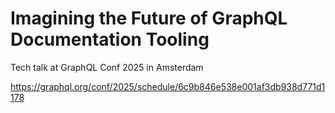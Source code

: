 # Imagining the Future of GraphQL Documentation Tooling

Tech talk at GraphQL Conf 2025 in Amsterdam

https://graphql.org/conf/2025/schedule/6c9b846e538e001af3db938d771d1178
